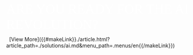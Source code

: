 <p style="font-size: 36px !important; color: white !important; font-family: Raleway !important; margin: 0 0 10px 0; padding: 0 !important; font-weight:500 !important; font-style: normal !important;">ARE YOU READY FOR THE AI REVOLUTION?</p>
&nbsp;
[View More]({{#makeLink}}./article.html?article_path=./solutions/ai.md&menu_path=.menus/en{{/makeLink}})